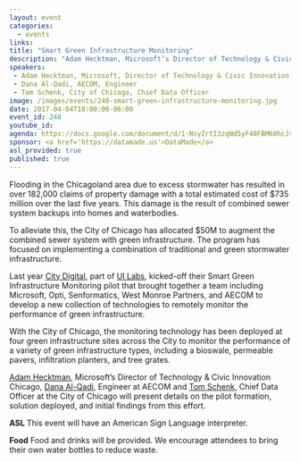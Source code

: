 ```yaml
---
layout: event
categories:
  - events 
links:
title: "Smart Green Infrastructure Monitoring"
description: "Adam Hecktman, Microsoft’s Director of Technology & Civic Innovation Chicago, Dana Al-Qadi, Engineer at AECOM and Tom Schenk, Chief Data Officer at the City of Chicago will present details on the Smart Green Infrastructure Monitoring pilot project by City Digital at UI Labs."
speakers:
 - Adam Hecktman, Microsoft, Director of Technology & Civic Innovation Chicago
 - Dana Al-Qadi, AECOM, Engineer
 - Tom Schenk, City of Chicago, Chief Data Officer
image: /images/events/248-smart-green-infrastructure-monitoring.jpg
date: 2017-04-04T18:00:00-06:00
event_id: 248
youtube_id: 
agenda: https://docs.google.com/document/d/1-NsyZrtI3zqNd5yF40FBM68hcJs74UDvMVC0TAi3w4Y/edit#
sponsor: <a href='https://datamade.us'>DataMade</a>
asl_provided: true
published: true
---
```


Flooding in the Chicagoland area due to excess stormwater has resulted in over 182,000 claims of property damage with a total estimated cost of $735 million over the last five years. This damage is the result of combined sewer system backups into homes and waterbodies. 

To alleviate this, the City of Chicago has allocated $50M to augment the combined sewer system with green infrastructure. The program has focused on implementing a combination of traditional and green stormwater infrastructure.

Last year [City Digital](http://cities.squarespace.com/), part of [UI Labs](http://www.uilabs.org/), kicked-off their Smart Green Infrastructure Monitoring pilot that brought together a team including Microsoft, Opti, Senformatics, West Monroe Partners, and AECOM to develop a new collection of technologies to remotely monitor the performance of green infrastructure. 

With the City of Chicago, the monitoring technology has been deployed at four green infrastructure sites across the City to monitor the performance of a variety of green infrastructure types, including a bioswale, permeable pavers, infiltration planters, and tree grates.

[Adam Hecktman](https://twitter.com/AdamHecktman), Microsoft’s Director of Technology & Civic Innovation Chicago, [Dana Al-Qadi](https://www.linkedin.com/in/dana-al-qadi-eit-708b01a0), Engineer at AECOM and [Tom Schenk](https://twitter.com/chicagocdo), Chief Data Officer at the City of Chicago will present details on the pilot formation, solution deployed, and initial findings from this effort.

**ASL** This event will have an American Sign Language interpreter.

**Food** Food and drinks will be provided. We encourage attendees to bring their own water bottles to reduce waste.